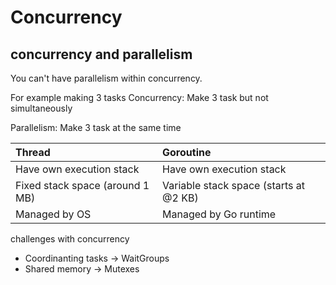 # Concurrency

## concurrency and parallelism

You can't have parallelism within concurrency.


For example making 3 tasks
Concurrency: Make 3 task but not simultaneously

Parallelism: Make 3 task at the same time


|Thread|Goroutine|
|:-----|:--------|
|Have own execution stack|Have own execution stack|
|Fixed stack space (around 1 MB)|Variable stack space (starts at @2 KB)|
|Managed by OS|Managed by Go runtime|

challenges with concurrency
* Coordinanting tasks -> WaitGroups
* Shared memory -> Mutexes
